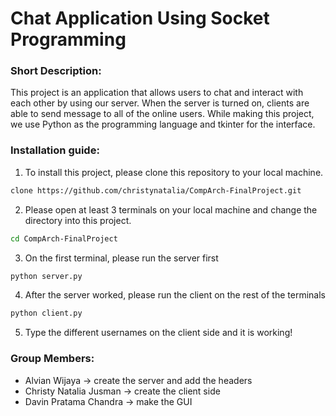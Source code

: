# Chat Application Using Socket Programming 

### Short Description: 
This project is an application that allows users to chat and interact with each other by using our server. When the server is turned on, clients are able to send message to all of the online users. While making this project, we use Python as the programming language and tkinter for the interface.

### Installation guide: 
1. To install this project, please clone this repository to your local machine.
```bash 
clone https://github.com/christynatalia/CompArch-FinalProject.git
```

2. Please open at least 3 terminals on your local machine and change the directory into this project.
```bash 
cd CompArch-FinalProject
```

3. On the first terminal, please run the server first 
```bash 
python server.py
```

4. After the server worked, please run the client on the rest of the terminals
```bash 
python client.py
```

5. Type the different usernames on the client side and it is working!


### Group Members:
- Alvian Wijaya -> create the server and add the headers
- Christy Natalia Jusman -> create the client side
- Davin Pratama Chandra -> make the GUI 
